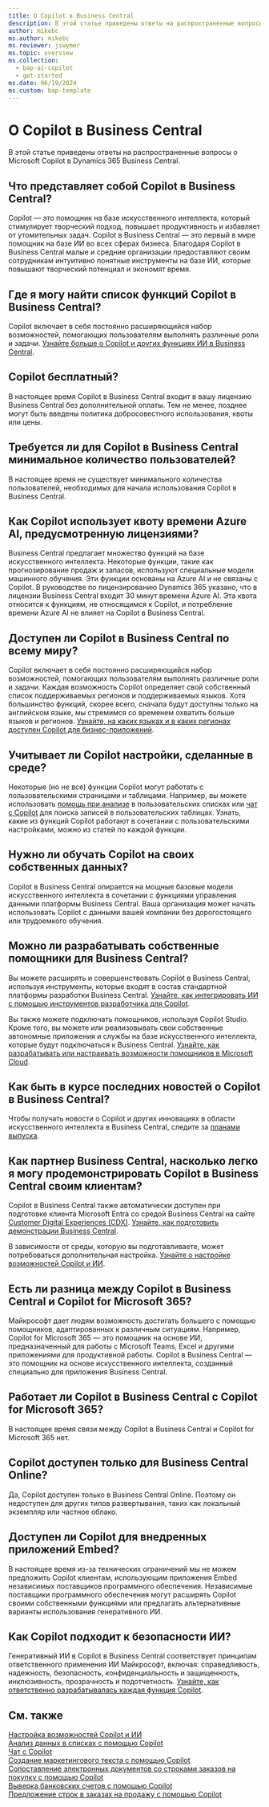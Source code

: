 ```yaml
---
title: О Copilot в Business Central
description: В этой статье приведены ответы на распространенные вопросы о Copilot в Business Central.
author: mikebc
ms.author: mikebc
ms.reviewer: jswymer
ms.topic: overview
ms.collection:
  - bap-ai-copilot
  - get-started
ms.date: 06/19/2024
ms.custom: bap-template
---
```


# О Copilot в Business Central

В этой статье приведены ответы на распространенные вопросы о Microsoft Copilot в Dynamics 365 Business Central.

## Что представляет собой Copilot в Business Central?

Copilot — это помощник на базе искусственного интеллекта, который стимулирует творческий подход, повышает продуктивность и избавляет от утомительных задач. Copilot в Business Central — это первый в мире помощник на базе ИИ во всех сферах бизнеса. Благодаря Copilot в Business Central малые и средние организации предоставляют своим сотрудникам интуитивно понятные инструменты на базе ИИ, которые повышают творческий потенциал и экономят время.

## Где я могу найти список функций Copilot в Business Central?

Copilot включает в себя постоянно расширяющийся набор возможностей, помогающих пользователям выполнять различные роли и задачи. [Узнайте больше о Copilot и других функциях ИИ в Business Central](https://aka.ms/BCAI).

## Copilot бесплатный?

В настоящее время Copilot в Business Central входит в вашу лицензию Business Central без дополнительной оплаты. Тем не менее, позднее могут быть введены политика добросовестного использования, квоты или цены.

## Требуется ли для Copilot в Business Central минимальное количество пользователей?

В настоящее время не существует минимального количества пользователей, необходимых для начала использования Copilot в Business Central.

## Как Copilot использует квоту времени Azure AI, предусмотренную лицензиями?

Business Central предлагает множество функций на базе искусственного интеллекта. Некоторые функции, такие как прогнозирование продаж и запасов, используют специальные модели машинного обучения. Эти функции основаны на Azure AI и не связаны с Copilot. В руководстве по лицензированию Dynamics 365 указано, что в лицензии Business Central входит 30 минут времени Azure AI. Эта квота относится к функциям, не относящимся к Copilot, и потребление времени Azure AI не влияет на Copilot в Business Central.

## Доступен ли Copilot в Business Central по всему миру?

Copilot включает в себя постоянно расширяющийся набор возможностей, помогающих пользователям выполнять различные роли и задачи. Каждая возможность Copilot определяет свой собственный список поддерживаемых регионов и поддерживаемых языков. Хотя большинство функций, скорее всего, сначала будут доступны только на английском языке, мы стремимся со временем охватить больше языков и регионов. [Узнайте, на каких языках и в каких регионах доступен Copilot для бизнес-приложений](https://dynamics.microsoft.com/availability-reports/copilotreport).

## Учитывает ли Copilot настройки, сделанные в среде?

Некоторые (но не все) функции Copilot могут работать с пользовательскими страницами и таблицами. Например, вы можете использовать [ помощь при анализе](analysis-assist.md) в пользовательских списках или [чат с Copilot](chat-with-copilot.md) для поиска записей в пользовательских таблицах. Узнать, какие из функций Copilot работают в сочетании с пользовательскими настройками, можно из статей по каждой функции.

## Нужно ли обучать Copilot на своих собственных данных?

Copilot в Business Central опирается на мощные базовые модели искусственного интеллекта в сочетании с функциями управления данными платформы Business Central. Ваша организация может начать использовать Copilot с данными вашей компании без дорогостоящего или трудоемкого обучения.

## Можно ли разрабатывать собственные помощники для Business Central?

Вы можете расширять и совершенствовать Copilot в Business Central, используя инструменты, которые входят в состав стандартной платформы разработки Business Central. [Узнайте, как интегрировать ИИ с помощью инструментов разработчика для Copilot](/dynamics365/business-central/dev-itpro/developer/ai-integration-landing-page).

Вы также можете подключать помощников, используя Copilot Studio. Кроме того, вы можете или реализовывать свои собственные автономные приложения и службы на базе искусственного интеллекта, которые будут подключаться к Business Central. [Узнайте, как разрабатывать или настраивать возможности помощников в Microsoft Cloud](/microsoft-cloud/dev/copilot/overview).

## Как быть в курсе последних новостей о Copilot в Business Central?

Чтобы получать новости о Copilot и других инновациях в области искусственного интеллекта в Business Central, следите за [планами выпуска](https://aka.ms/BCReleasePlan).

## Как партнер Business Central, насколько легко я могу продемонстрировать Copilot в Business Central своим клиентам?

Copilot в Business Central также автоматически доступен при подготовке клиента Microsoft Entra со средой Business Central на сайте [Customer Digital Experiences (CDX)](https://aka.ms/CDX). [Узнайте, как подготовить демонстрации Business Central](/dynamics365/business-central/dev-itpro/administration/demo-environment).

В зависимости от среды, которую вы подготавливаете, может потребоваться дополнительная настройка. [Узнайте о настройке возможностей Copilot и ИИ](/dynamics365/business-central/enable-ai).

## Есть ли разница между Copilot в Business Central и Copilot for Microsoft 365?

Майкрософт дает людям возможность достигать большего с помощью помощников, адаптированных к различным ситуациям. Например, Copilot for Microsoft 365 — это помощник на основе ИИ, предназначенный для работы с Microsoft Teams, Excel и другими приложениями для продуктивной работы. Copilot в Business Central — это помощник на основе искусственного интеллекта, созданный специально для приложения Business Central.

## Работает ли Copilot в Business Central с Copilot for Microsoft 365?

В настоящее время связи между Copilot в Business Central и Copilot for Microsoft 365 нет.

## Copilot доступен только для Business Central Online?

Да, Copilot доступен только в Business Central Online. Поэтому он недоступен для других типов развертывания, таких как локальный экземпляр или частное облако.

## Доступен ли Copilot для внедренных приложений Embed?

В настоящее время из-за технических ограничений мы не можем предложить Copilot клиентам, использующим приложения Embed независимых поставщиков программного обеспечения. Независимые поставщики программного обеспечения могут расширять Copilot своими собственными функциями или предлагать альтернативные варианты использования генеративного ИИ.

## Как Copilot подходит к безопасности ИИ?

Генеративный ИИ в Copilot в Business Central соответствует принципам ответственного применения ИИ Майкрософт, включая: справедливость, надежность, безопасность, конфиденциальность и защищенность, инклюзивность, прозрачность и подотчетность. [Узнайте, как ответственно разрабатывалась каждая функция Copilot](responsible-ai-overview.md).

## См. также

[Настройка возможностей Copilot и ИИ](enable-ai.md)  
[Анализ данных в списках с помощью Copilot](analysis-assist.md)  
[Чат с Copilot](chat-with-copilot.md)  
[Создание маркетингового текста с помощью Copilot](item-marketing-text.md)  
[Сопоставление электронных документов со строками заказов на покупку с помощью Copilot](map-edocuments-with-copilot.md)  
[Выверка банковских счетов с помощью Copilot](bank-reconciliation-with-copilot.md)  
[Предложение строк в заказах на продажу с помощью Copilot](sales-suggest-sales-lines-with-copilot.md)
